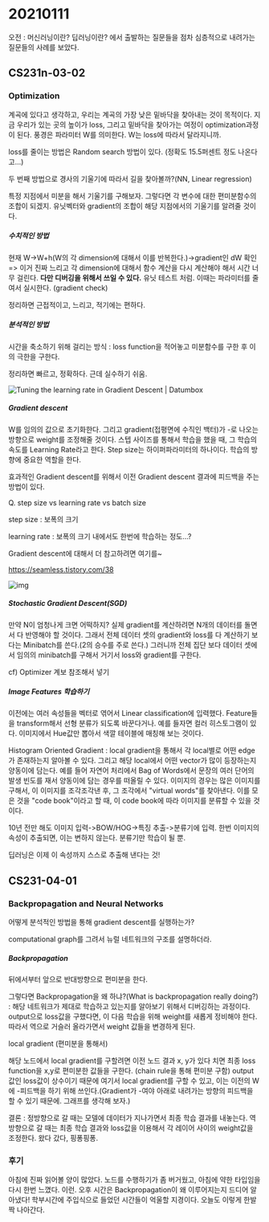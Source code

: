 # 20210111



오전 : 머신러닝이란? 딥러닝이란? 에서 출발하는 질문들을 점차 심층적으로 내려가는 질문들의 사례를 보았다. 



## CS231n-03-02



### Optimization

계곡에 있다고 생각하고, 우리는 계곡의 가장 낮은 밑바닥을 찾아내는 것이 목적이다. 지금 우리가 있는 곳의 높이가 loss, 그리고 밑바닥을 찾아가는 여정이 optimization과정이 된다. 풍경은 파라미터 W를 의미한다. W는 loss에 따라서 달라지니까.    



loss를 줄이는 방법은 Random search 방법이 있다.  (정확도 15.5퍼센트 정도 나온다고...)   

두 번째 방법으로 경사의 기울기에 따라서 길을 찾아볼까?(NN, Linear regression)   

특정 지점에서 미분을 해서 기울기를 구해보자. 그렇다면 각 변수에 대한 편미분함수의 조합이 되겠지. 유닛벡터와 gradient의 조합이 해당 지점에서의 기울기를 알려줄 것이다.    

##### 수치적인 방법

현재 W->W+h(W의 각 dimension에 대해서 이를 반복한다.)->gradient인 dW 확인 => 이거 진짜 느리고 각 dimension에 대해서 함수 계산을 다시 계산해야 해서 시간 너무 걸린다. **다만 디버깅을 위해서 쓰일 수 있다.** 유닛 테스트 처럼. 이때는 파라미터를 줄여서 실시한다. (gradient check)   

정리하면 근접적이고, 느리고, 적기에는 편하다. 

##### 분석적인 방법 

시간을 축소하기 위해 걸리는 방식 : loss function을 적어놓고 미분함수를 구한 후 이의 극한을 구한다.    

정리하면 빠르고, 정확하다. 근데 실수하기 쉬움.

![Tuning the learning rate in Gradient Descent | Datumbox](https://blog.datumbox.com/wp-content/uploads/2013/10/gradient-descent.png)

##### Gradient descent 

W를 임의의 값으로 초기화한다. 그리고 gradient(접평면에 수직인 백터)가 -로 나오는 방향으로 weight를 조정해줄 것이다. 스텝 사이즈를 통해서 학습을 했을 때, 그 학습의 속도를 Learning Rate라고 한다. Step size는 하이퍼파라미터의 하나이다. 학습의 방향에 중요한 역할을 한다.   

효과적인 Gradient descent를 위해서 이전 Gradient descent 결과에 피드백을 주는 방법이 있다. 

Q. step size vs learning rate vs batch size 

step size : 보폭의 크기

learning rate : 보폭의 크기 내에서도 한번에 학습하는 정도...?

Gradient descent에 대해서 더 참고하려면 여기를~

https://seamless.tistory.com/38

![img](https://t1.daumcdn.net/cfile/tistory/993D383359D86C280D)

##### Stochastic Gradient Descent(SGD)

만약 N이 엄청나게 크면 어떡하지? 실제 gradient를 계산하려면 N개의 데이터를 돌면서 다 반영해야 할 것이다. 그래서 전체 데이터 셋의 gradient와 loss를 다 계산하기 보다는 Minibatch를 쓴다.(2의 승수를 주로 쓴다.) 그러니까 전체 집단 보다 데이터 셋에서 임의의 minibatch를 구해서 거기서 loss와 gradient를 구한다. 

cf) Optimizer 계보 참조해서 넣기

##### Image Features 학습하기

이전에는 여러 속성들을 벡터로 엮어서 Linear classification에 입력했다. Feature들을 transform해서 선형 분류가 되도록 바꾼다거나. 예를 들자면 컬러 히스토그램이 있다. 이미지에서 Hue값만 뽑아서 색깔 테이블에 매칭해 보는 것이다. 

Histogram Oriented Gradient : local gradient을 통해서 각 local별로 어떤 edge가 존재하는지 알아볼 수 있다. 그리고 해당 local에서 어떤 vector가 많이 등장하는지 양동이에 담는다. 예를 들어 자연어 처리에서 Bag of Words에서 문장의 여러 단어의 발생 빈도를 재서 양동이에 담는 경우를 떠올릴 수 있다. 이미지의 경우는 많은 이미지를 구해서, 이 이미지를 조각조각낸 후, 그 조각에서 
"virtual words"를 찾아낸다. 이를 모은 것을 "code book"이라고 할 때, 이 code book에 따라 이미지를 분류할 수 있을 것이다. 

10년 전만 해도 이미지 입력->BOW/HOG->특징 추출->분류기에 입력. 한번 이미지의 속성이 추출되면, 이는 변하지 않는다. 분류기만 학습이 될 뿐. 

딥러닝은 이제 이 속성까지 스스로 추출해 낸다는 것! 



## CS231-04-01

### Backpropagation and Neural Networks

어떻게 분석적인 방법을 통해 gradient descent를 실행하는가?

computational graph를 그려서 뉴럴 네트워크의 구조를 설명하더라. 

##### Backpropagation 

뒤에서부터 앞으로 반대방향으로 편미분을 한다. 

그렇다면 Backpropagation을 왜 하냐?(What is backpropagation really doing?) : 해당 네트워크가 제대로 학습하고 있는지를 알아보기 위해서 디버깅하는 과정이다. output으로 loss값을 구했다면, 이 다음 학습을 위해 weight를 새롭게 정비해야 한다. 따라서 역으로 거슬러 올라가면서 weight 값들을 변경하게 된다. 

local gradient (편미분을 통해서) 

해당 노드에서 local gradient를 구할려면 이전 노드 결과 x, y가 있다 치면 최종 loss function을 x,y로 편미분한 값들을 구한다. (chain rule을 통해 편미분 구함) output 값인 loss값이 상수이기 때문에 여기서 local gradient를 구할 수 있고, 이는 이전의 W에 -피드백을 하기 위해 쓰인다.(Gradient가 -여야 아래로 내려가는 방향의 피드백을 할 수 있기 때문에. 그래프를 생각해 보자.)

결론 : 정방향으로 갈 때는 모델에 데이터가 지나가면서 최종 학습 결과를 내놓는다. 역방향으로 갈 때는 최종 학습 결과와 loss값을 이용해서 각 레이어 사이의 weight값을 조정한다. 왔다 갔다, 핑퐁핑퐁. 



### 후기 

아침에 진짜 읽어볼 양이 많았다. 노드를 수행하기가 좀 버거웠고, 아침에 약한 타입임을 다시 한번 느꼈다. 이런. 오후 시간은 Backpropagation이 왜 이루어지는지 드디어 알아냈다! 학부시간에 주입식으로 들었던 시간들이 억울할 지경이다. 오늘도 이렇게 한발짝 나아간다. 













